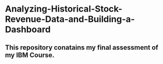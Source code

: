 # Analyzing-Historical-Stock-Revenue-Data-and-Building-a-Dashboard
## This repository conatains my final assessment of my IBM Course.
